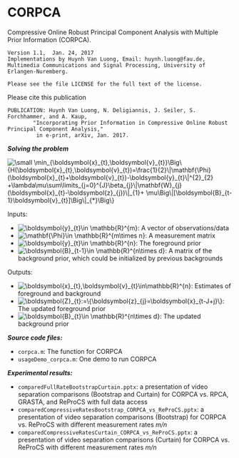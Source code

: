 # CORPCA
Compressive Online Robust Principal Component Analysis with Multiple Prior Information (CORPCA).

    Version 1.1,  Jan. 24, 2017
    Implementations by Huynh Van Luong, Email: huynh.luong@fau.de,
    Multimedia Communications and Signal Processing, University of Erlangen-Nuremberg.
    
    Please see the file LICENSE for the full text of the license.

Please cite this publication

    PUBLICATION: Huynh Van Luong, N. Deligiannis, J. Seiler, S. Forchhammer, and A. Kaup, 
            "Incorporating Prior Information in Compressive Online Robust Principal Component Analysis," 
             in e-print, arXiv, Jan. 2017.
             
**_Solving the problem_**

<img src="https://latex.codecogs.com/svg.latex?\dpi{150}&space;\small&space;\min_{\boldsymbol{x}_{t},\boldsymbol{v}_{t}}\Big\{H(\boldsymbol{x}_{t},\boldsymbol{v}_{t})=\frac{1}{2}\|\mathbf{\Phi}(\boldsymbol{x}_{t}&plus;\boldsymbol{v}_{t})-\boldsymbol{y}_{t}\|^{2}_{2}&space;&plus;\lambda\mu\sum\limits_{j=0}^{J}\beta_{j}\|\mathbf{W}_{j}(\boldsymbol{x}_{t}-\boldsymbol{z}_{j})\|_{1}&plus;&space;\mu\Big\|[\boldsymbol{B}_{t-1}\boldsymbol{v}_{t}]\Big\|_{*}\Big\}" title="\small \min_{\boldsymbol{x}_{t},\boldsymbol{v}_{t}}\Big\{H(\boldsymbol{x}_{t},\boldsymbol{v}_{t})=\frac{1}{2}\|\mathbf{\Phi}(\boldsymbol{x}_{t}+\boldsymbol{v}_{t})-\boldsymbol{y}_{t}\|^{2}_{2} +\lambda\mu\sum\limits_{j=0}^{J}\beta_{j}\|\mathbf{W}_{j}(\boldsymbol{x}_{t}-\boldsymbol{z}_{j})\|_{1}+ \mu\Big\|[\boldsymbol{B}_{t-1}\boldsymbol{v}_{t}]\Big\|_{*}\Big\}" /></a>

Inputs:
- <img src="https://latex.codecogs.com/svg.latex?\dpi{150}&space;\boldsymbol{y}_{t}\in&space;\mathbb{R}^{m}" title="\boldsymbol{y}_{t}\in \mathbb{R}^{m}" />: A vector of observations/data <br /> 
- <img src="https://latex.codecogs.com/svg.latex?\dpi{150}&space;\mathbf{\Phi}\in&space;\mathbb{R}^{m\times&space;n}" title="\mathbf{\Phi}\in \mathbb{R}^{m\times n}" />: A measurement matrix <br />
- <img src="https://latex.codecogs.com/svg.latex?\dpi{150}&space;\boldsymbol{z}_{j}\in&space;\mathbb{R}^{n}" title="\boldsymbol{y}_{t}\in \mathbb{R}^{n}" />: The foreground prior <br />
- <img src="https://latex.codecogs.com/svg.latex?\dpi{150}&space;\boldsymbol{B}_{t-1}\in&space;\mathbb{R}^{n\times&space;d}" title="\boldsymbol{B}_{t-1}\in \mathbb{R}^{n\times d}" />: A matrix of the background prior, which could be initialized by previous backgrounds <br />

Outputs:
- <img src="https://latex.codecogs.com/svg.latex?\dpi{150}&space;\boldsymbol{x}_{t},\boldsymbol{v}_{t}\in\mathbb{R}^{n}" title="\boldsymbol{x}_{t},\boldsymbol{v}_{t}\in\mathbb{R}^{n}" />: Estimates of foreground and background
- <img src="https://latex.codecogs.com/svg.latex?\dpi{150}&space;\boldsymbol{Z}_{t}:=\{\boldsymbol{z}_{j}=\boldsymbol{x}_{t-J&plus;j}\}" title="\boldsymbol{Z}_{t}:=\{\boldsymbol{z}_{j}=\boldsymbol{x}_{t-J+j}\}" />: The updated foreground prior
- <img src="https://latex.codecogs.com/svg.latex?\dpi{150}&space;\boldsymbol{B}_{t}\in&space;\mathbb{R}^{n\times&space;d}" title="\boldsymbol{B}_{t}\in \mathbb{R}^{n\times d}" />: The updated background prior

**_Source code files:_** 
- `corpca.m`: The function for CORPCA
- `usageDemo_corpca.m`: One demo to run CORPCA

**_Experimental results:_** 
- `comparedFullRateBootstrapCurtain.pptx`: a presentation of video separation comparisons (Bootstrap and Curtain) for CORPCA vs. RPCA, GRASTA, and ReProCS with full data access
- `comparedCompressiveRatesBootstrap_CORPCA_vs_ReProCS.pptx`: a presentation of video separation comparisons (Bootstrap) for CORPCA vs. ReProCS with different measurement rates _m/n_
- `comparedCompressiveRatesCurtain_CORPCA_vs_ReProCS.pptx`: a presentation of video separation comparisons (Curtain) for CORPCA vs. ReProCS with different measurement rates _m/n_
